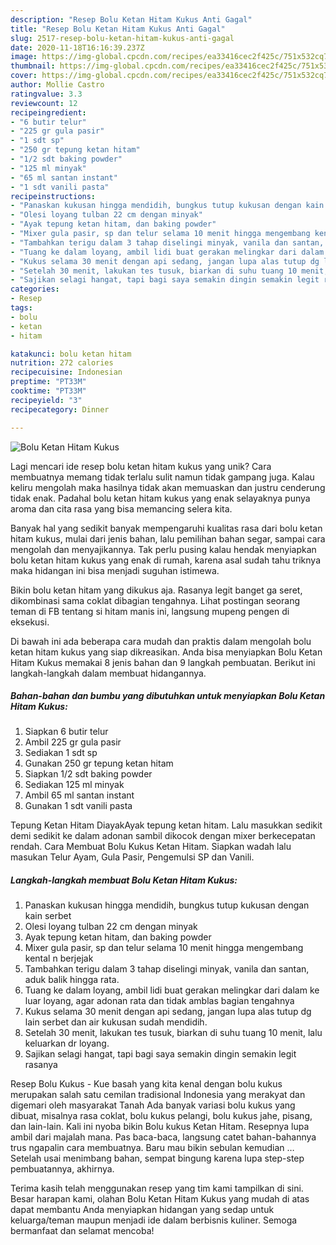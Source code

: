 ```yaml
---
description: "Resep Bolu Ketan Hitam Kukus Anti Gagal"
title: "Resep Bolu Ketan Hitam Kukus Anti Gagal"
slug: 2517-resep-bolu-ketan-hitam-kukus-anti-gagal
date: 2020-11-18T16:16:39.237Z
image: https://img-global.cpcdn.com/recipes/ea33416cec2f425c/751x532cq70/bolu-ketan-hitam-kukus-foto-resep-utama.jpg
thumbnail: https://img-global.cpcdn.com/recipes/ea33416cec2f425c/751x532cq70/bolu-ketan-hitam-kukus-foto-resep-utama.jpg
cover: https://img-global.cpcdn.com/recipes/ea33416cec2f425c/751x532cq70/bolu-ketan-hitam-kukus-foto-resep-utama.jpg
author: Mollie Castro
ratingvalue: 3.3
reviewcount: 12
recipeingredient:
- "6 butir telur"
- "225 gr gula pasir"
- "1 sdt sp"
- "250 gr tepung ketan hitam"
- "1/2 sdt baking powder"
- "125 ml minyak"
- "65 ml santan instant"
- "1 sdt vanili pasta"
recipeinstructions:
- "Panaskan kukusan hingga mendidih, bungkus tutup kukusan dengan kain serbet"
- "Olesi loyang tulban 22 cm dengan minyak"
- "Ayak tepung ketan hitam, dan baking powder"
- "Mixer gula pasir, sp dan telur selama 10 menit hingga mengembang kental n berjejak"
- "Tambahkan terigu dalam 3 tahap diselingi minyak, vanila dan santan, aduk balik hingga rata."
- "Tuang ke dalam loyang, ambil lidi buat gerakan melingkar dari dalam ke luar loyang, agar adonan rata dan tidak amblas bagian tengahnya"
- "Kukus selama 30 menit dengan api sedang, jangan lupa alas tutup dg lain serbet dan air kukusan sudah mendidih."
- "Setelah 30 menit, lakukan tes tusuk, biarkan di suhu tuang 10 menit, lalu keluarkan dr loyang."
- "Sajikan selagi hangat, tapi bagi saya semakin dingin semakin legit rasanya"
categories:
- Resep
tags:
- bolu
- ketan
- hitam

katakunci: bolu ketan hitam 
nutrition: 272 calories
recipecuisine: Indonesian
preptime: "PT33M"
cooktime: "PT33M"
recipeyield: "3"
recipecategory: Dinner

---
```



![Bolu Ketan Hitam Kukus](https://img-global.cpcdn.com/recipes/ea33416cec2f425c/751x532cq70/bolu-ketan-hitam-kukus-foto-resep-utama.jpg)

Lagi mencari ide resep bolu ketan hitam kukus yang unik? Cara membuatnya memang tidak terlalu sulit namun tidak gampang juga. Kalau keliru mengolah maka hasilnya tidak akan memuaskan dan justru cenderung tidak enak. Padahal bolu ketan hitam kukus yang enak selayaknya punya aroma dan cita rasa yang bisa memancing selera kita.

Banyak hal yang sedikit banyak mempengaruhi kualitas rasa dari bolu ketan hitam kukus, mulai dari jenis bahan, lalu pemilihan bahan segar, sampai cara mengolah dan menyajikannya. Tak perlu pusing kalau hendak menyiapkan bolu ketan hitam kukus yang enak di rumah, karena asal sudah tahu triknya maka hidangan ini bisa menjadi suguhan istimewa.

Bikin bolu ketan hitam yang dikukus aja. Rasanya legit banget ga seret, dikombinasi sama coklat dibagian tengahnya. Lihat postingan seorang teman di FB tentang si hitam manis ini, langsung mupeng pengen di eksekusi.


Di bawah ini ada beberapa cara mudah dan praktis dalam mengolah bolu ketan hitam kukus yang siap dikreasikan. Anda bisa menyiapkan Bolu Ketan Hitam Kukus memakai 8 jenis bahan dan 9 langkah pembuatan. Berikut ini langkah-langkah dalam membuat hidangannya.

<!--inarticleads1-->

##### Bahan-bahan dan bumbu yang dibutuhkan untuk menyiapkan Bolu Ketan Hitam Kukus:

1. Siapkan 6 butir telur
1. Ambil 225 gr gula pasir
1. Sediakan 1 sdt sp
1. Gunakan 250 gr tepung ketan hitam
1. Siapkan 1/2 sdt baking powder
1. Sediakan 125 ml minyak
1. Ambil 65 ml santan instant
1. Gunakan 1 sdt vanili pasta


Tepung Ketan Hitam DiayakAyak tepung ketan hitam. Lalu masukkan sedikit demi sedikit ke dalam adonan sambil dikocok dengan mixer berkecepatan rendah. Cara Membuat Bolu Kukus Ketan Hitam. Siapkan wadah lalu masukan Telur Ayam, Gula Pasir, Pengemulsi SP dan Vanili. 

<!--inarticleads2-->

##### Langkah-langkah membuat Bolu Ketan Hitam Kukus:

1. Panaskan kukusan hingga mendidih, bungkus tutup kukusan dengan kain serbet
1. Olesi loyang tulban 22 cm dengan minyak
1. Ayak tepung ketan hitam, dan baking powder
1. Mixer gula pasir, sp dan telur selama 10 menit hingga mengembang kental n berjejak
1. Tambahkan terigu dalam 3 tahap diselingi minyak, vanila dan santan, aduk balik hingga rata.
1. Tuang ke dalam loyang, ambil lidi buat gerakan melingkar dari dalam ke luar loyang, agar adonan rata dan tidak amblas bagian tengahnya
1. Kukus selama 30 menit dengan api sedang, jangan lupa alas tutup dg lain serbet dan air kukusan sudah mendidih.
1. Setelah 30 menit, lakukan tes tusuk, biarkan di suhu tuang 10 menit, lalu keluarkan dr loyang.
1. Sajikan selagi hangat, tapi bagi saya semakin dingin semakin legit rasanya


Resep Bolu Kukus - Kue basah yang kita kenal dengan bolu kukus merupakan salah satu cemilan tradisional Indonesia yang merakyat dan digemari oleh masyarakat Tanah Ada banyak variasi bolu kukus yang dibuat, misalnya rasa coklat, bolu kukus pelangi, bolu kukus jahe, pisang, dan lain-lain. Kali ini nyoba bikin Bolu kukus Ketan Hitam. Resepnya lupa ambil dari majalah mana. Pas baca-baca, langsung catet bahan-bahannya trus ngapalin cara membuatnya. Baru mau bikin sebulan kemudian … Setelah usai menimbang bahan, sempat bingung karena lupa step-step pembuatannya, akhirnya. 

Terima kasih telah menggunakan resep yang tim kami tampilkan di sini. Besar harapan kami, olahan Bolu Ketan Hitam Kukus yang mudah di atas dapat membantu Anda menyiapkan hidangan yang sedap untuk keluarga/teman maupun menjadi ide dalam berbisnis kuliner. Semoga bermanfaat dan selamat mencoba!
